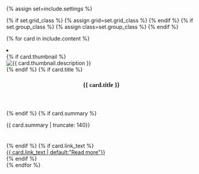 {% assign set=include.settings %}

{% if set.grid_class %}
    {% assign grid=set.grid_class %}
{% endif %}
{% if set.group_class %}
    {% assign class=set.group_class %}
{% endif %}

 {% for card in include.content %}
 <li class="tablet:grid-col-4 usa-card">
  <div class="{{ class | default: 'usa-card__container card-default'}}">
  {% if card.thumbnail %}
    <div class="usa-card__media">
      <div class="usa-card__img">
        <img
          src="{{ card.thumbnail.url }}"
          alt="{{ card.thumbnail.description }}"
        />
      </div>
    </div>
    {% endif %}
    {% if card.title %}
    <header class="usa-card__header">
      <h3 class="usa-card__heading" style="font-family: 'Montserrat';">{{ card.title }}</h3>
    </header>
    {% endif %}
    {% if card.summary %}
    <div class="usa-card__body" style="padding-bottom: 1.5rem;">
      <p>{{ card.summary | truncate: 140}}</p>
    </div>
    {% endif %}
    {% if card.link_text %}
    <footer>
      <a href="{{card.link}}" class="usa-button secondary__button" alt="Read more about {{ card.title }}">{{ card.link_text | default:"Read more"}}</a>
    </footer>
    {% endif %}
  </div>
</li>
{% endfor %}